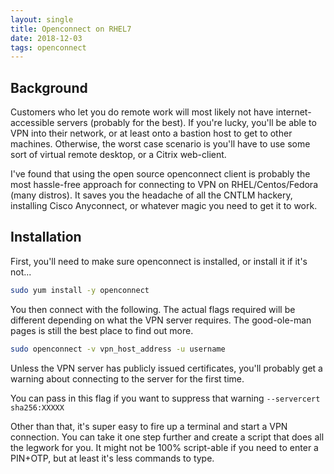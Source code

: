 ```yaml
---
layout: single
title: Openconnect on RHEL7
date: 2018-12-03
tags: openconnect
---
```


## Background

Customers who let you do remote work will most likely not have internet-accessible servers (probably for the best).  If you're lucky, you'll be able to VPN into their network, or at least onto a bastion host to get to other machines.  Otherwise, the worst case scenario is you'll have to use some sort of virtual remote desktop, or a Citrix web-client.

I've found that using the open source openconnect client is probably the most hassle-free approach for connecting to VPN on RHEL/Centos/Fedora (many distros).  It saves you the headache of all the CNTLM hackery, installing Cisco Anyconnect, or whatever magic you need to get it to work.

## Installation
First, you'll need to make sure openconnect is installed, or install it if it's not...

```bash
sudo yum install -y openconnect
```

You then connect with the following.  The actual flags required will be different depending on what the VPN server requires.  The good-ole-man pages is still the best place to find out more.
```bash
sudo openconnect -v vpn_host_address -u username
```

Unless the VPN server has publicly issued certificates, you'll probably get a warning about connecting to the server for the first time.

You can pass in this flag if you want to suppress that warning `--servercert sha256:XXXXX`

Other than that, it's super easy to fire up a terminal and start a VPN connection.  You can take it one step further and create a script that does all the legwork for you.  It might not be 100% script-able if you need to enter a PIN+OTP, but at least it's less commands to type.